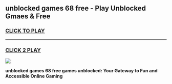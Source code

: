 
## unblocked games 68 free - Play Unblocked Gmaes & Free
<h3>
<a href="https://news.freeplayer.one?title=unblocked_games_68_free&ref=23F">CLICK TO PLAY</a></h3>
<hr>

<h3>
<a href="https://news.freeplayer.one?title=unblocked_games_68_free&ref=23F">CLICK 2 PLAY</a>
  
</h3>

<a href="https://news.freeplayer.one?title=unblocked_games_68_free&ref=23F/"><img src="https://clearcache.store/games.png"></a>


**unblocked games 68 free games unblocked: Your Gateway to Fun and Accessible Online Gaming**
